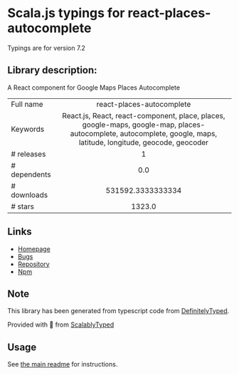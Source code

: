 
# Scala.js typings for react-places-autocomplete

Typings are for version 7.2

## Library description:
A React component for Google Maps Places Autocomplete

|                    |                 |
| ------------------ | :-------------: |
| Full name          | react-places-autocomplete |
| Keywords           | React.js, React, react-component, place, places, google-maps, google-map, places-autocomplete, autocomplete, google, maps, latitude, longitude, geocode, geocoder |
| # releases         | 1 |
| # dependents       | 0.0 |
| # downloads        | 531592.3333333334 |
| # stars            | 1323.0 |

## Links
- [Homepage](https://github.com/kenny-hibino/react-places-autocomplete#readme)
- [Bugs](https://github.com/kenny-hibino/react-places-autocomplete/issues)
- [Repository](https://github.com/kenny-hibino/react-places-autocomplete)
- [Npm](https://www.npmjs.com/package/react-places-autocomplete)
    


## Note
This library has been generated from typescript code from [DefinitelyTyped](https://definitelytyped.org).

Provided with :purple_heart: from [ScalablyTyped](https://github.com/oyvindberg/ScalablyTyped)

## Usage
See [the main readme](../../readme.md) for instructions.


